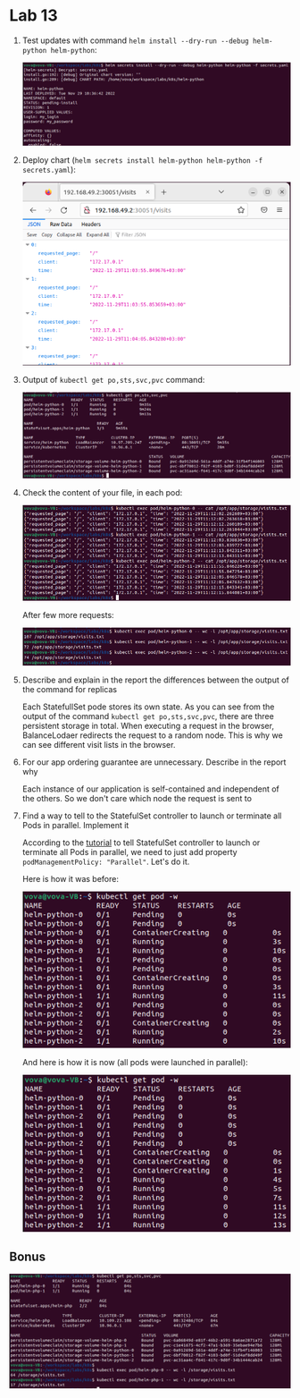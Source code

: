 # Lab 13

1. Test updates with command `helm install --dry-run --debug helm-python helm-python`:

   ![](.github/img22.png)

2. Deploy chart (`helm secrets install helm-python helm-python -f secrets.yaml`):

   ![](.github/img23.png)

3. Output of `kubectl get po,sts,svc,pvc` command:

   ![](.github/img24.png)

4. Check the content of your file, in each pod:

   ![](.github/img25.png)

   After few more requests:

   ![](.github/img26.png)

5. Describe and explain in the report the differences between the output of the command for replicas

   Each StatefullSet pode stores its own state. As you can see from the output of the command `kubectl get po,sts,svc,pvc`, there are three persistent storage in total. When executing a request in the browser, BalanceLodaer redirects the request to a random node. This is why we can see different visit lists in the browser.

6. For our app ordering guarantee are unnecessary. Describe in the report why

   Each instance of our application is self-contained and independent of the others. So we don't care which node the request is sent to

7. Find a way to tell to the StatefulSet controller to launch or terminate all Pods in parallel. Implement it

   According to the [tutorial](https://kubernetes.io/docs/tutorials/stateful-application/basic-stateful-set/) to tell StatefulSet controller to launch or terminate all Pods in parallel, we need to just add property `podManagementPolicy: "Parallel"`. Let's do it.
   
   Here is how it was before:
   
   ![](.github/img27.png)
   
   And here is how it is now (all pods were launched in parallel):
   
   ![](.github/img28.png)

## Bonus

![](.github/img29.png)